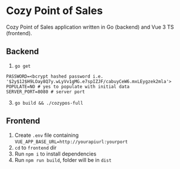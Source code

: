 # Cozy Point of Sales

Cozy Point of Sales application written in Go (backend) and Vue 3 TS (frontend).

## Backend
1. `go get`
```
PASSWORD=<bcrypt hashed password i.e. '$2y$12$H9LOay8Q7y.wLyVv1gMG.e7spIZJF/cabuyCeW6.mxLEygzek2mla'>
POPULATE=NO # yes to populate with initial data
SERVER_PORT=8080 # server port
```
3. `go build && ./cozypos-full`

## Frontend
1. Create `.env` file containing `VUE_APP_BASE_URL=http://yourapiurl:yourport`
2. `cd` to `frontend` dir
3. Run `npm i` to install dependencies
4. Run `npm run build`, folder will be in `dist`
